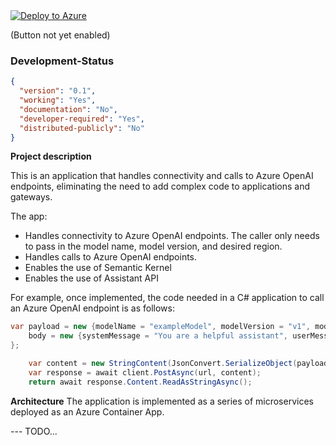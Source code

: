 <a href="https://">
    <img src="https://aka.ms/deploytoazurebutton" alt="Deploy to Azure">
</a>

(Button not yet enabled)

### Development-Status
```json
{
  "version": "0.1",
  "working": "Yes",
  "documentation": "No",
  "developer-required": "Yes",
  "distributed-publicly": "No"
}
```

**Project description**

This is an application that handles connectivity and calls to Azure OpenAI endpoints, eliminating the need to add complex code to applications and gateways.

The app:
 - Handles connectivity to Azure OpenAI endpoints. The caller only needs to pass in the model name, model version, and desired region.
 - Handles calls to Azure OpenAI endpoints.
 - Enables the use of Semantic Kernel
 - Enables the use of Assistant API

For example, once implemented, the code needed in a C# application to call an Azure OpenAI endpoint is as follows:

```csharp
var payload = new {modelName = "exampleModel", modelVersion = "v1", modelRegion = "eastus",
    body = new {systemMessage = "You are a helpful assistant", userMessage = "How is the weather in Boston?"}
};

    var content = new StringContent(JsonConvert.SerializeObject(payload), Encoding.UTF8, "application/json");
    var response = await client.PostAsync(url, content);
    return await response.Content.ReadAsStringAsync();
```

**Architecture**
The application is implemented as a series of microservices deployed as an Azure Container App.

--- TODO...
